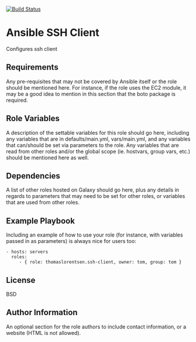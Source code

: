 [![Build Status](https://travis-ci.org/thomaslorentsen/ansible-ssh-client.svg?branch=master)](https://travis-ci.org/thomaslorentsen/ansible-ssh-client)

Ansible SSH Client
=========

Configures ssh client

Requirements
------------

Any pre-requisites that may not be covered by Ansible itself or the role should be mentioned here. For instance, if the role uses the EC2 module, it may be a good idea to mention in this section that the boto package is required.

Role Variables
--------------

A description of the settable variables for this role should go here, including any variables that are in defaults/main.yml, vars/main.yml, and any variables that can/should be set via parameters to the role. Any variables that are read from other roles and/or the global scope (ie. hostvars, group vars, etc.) should be mentioned here as well.

Dependencies
------------

A list of other roles hosted on Galaxy should go here, plus any details in regards to parameters that may need to be set for other roles, or variables that are used from other roles.

Example Playbook
----------------

Including an example of how to use your role (for instance, with variables passed in as parameters) is always nice for users too:

    - hosts: servers
      roles:
         - { role: thomaslorentsen.ssh-client, owner: tom, group: tom }

License
-------

BSD

Author Information
------------------

An optional section for the role authors to include contact information, or a website (HTML is not allowed).
